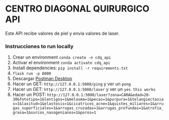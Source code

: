 # CENTRO DIAGONAL QUIRURGICO API

Este API recibe valores de piel y envia valores de laser. 

### Instrucciones to run locally

1. Crear un environment `conda create -n cdq_api`
1. Activar el environment `conda activate cdq_api`
1. Install dependencies: `pip install -r requirements.txt`
1. `flask run -p 8000`
1. Descargar [Postman Desktop](https://www.postman.com/downloads/)
1. Hacer un GET: `http://127.0.0.1:5000/ping` y ver un `pong`
1. Hacer un GET: `http://127.0.0.1:5000/laser` y ver un `yes this works`
1. Hacer un POST: `http://127.0.0.1:5000/laser?zona=CARA&edad=20-30&fototipo=1&lentigos=1&melasma=1&pecas=1&purpura=1&telangiectasias=1&laxitud=1&elastosis=1&cicatrices_acne=1&quistes_miliares=1&arrugas_superficiales=1&arrugas_cruzadas=1&arrugas_profundas=1&atrofia_grasa=1&surcos_nasogenianos=1&poros=1`